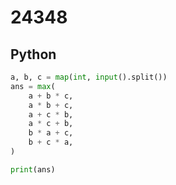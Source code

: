 # 24348

## Python

```python
a, b, c = map(int, input().split())
ans = max(
    a + b * c,
    a * b + c,
    a + c * b,
    a * c + b,
    b * a + c,
    b + c * a,
)

print(ans)

```
